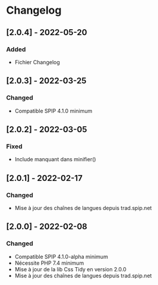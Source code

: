 # Changelog

## [2.0.4] - 2022-05-20

### Added

- Fichier Changelog


## [2.0.3] - 2022-03-25

### Changed

- Compatible SPIP 4.1.0 minimum


## [2.0.2] - 2022-03-05

### Fixed

 - Include manquant dans minifier()


## [2.0.1] - 2022-02-17

### Changed

- Mise à jour des chaînes de langues depuis trad.spip.net


## [2.0.0] - 2022-02-08

### Changed

- Compatible SPIP 4.1.0-alpha minimum
- Nécessite PHP 7.4 minimum
- Mise à jour de la lib Css Tidy en version 2.0.0
- Mise à jour des chaînes de langues depuis trad.spip.net
